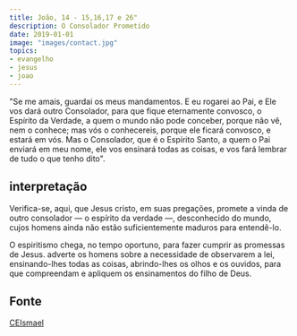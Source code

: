 ```yaml
---
title: João, 14 - 15,16,17 e 26"
description: O Consolador Prometido
date: 2019-01-01
image: "images/contact.jpg"
topics:
- evangelho
- jesus
- joao
---
```


"Se me amais, guardai os meus mandamentos. E eu rogarei ao Pai, e Ele vos dará
outro Consolador, para que fique eternamente convosco, o Espírito da Verdade, a
quem o mundo não pode conceber, porque não vê, nem o conhece; mas vós o
conhecereis, porque ele ficará convosco, e estará em vós. Mas o Consolador, que
é o Espírito Santo, a quem o Pai enviará em meu nome, ele vos ensinará todas as
coisas, e vos fará lembrar de tudo o que tenho dito". 


## interpretação
Verifica-se, aqui, que Jesus cristo, em suas pregações, promete a vinda de outro
consolador — o espírito da verdade —, desconhecido do mundo, cujos homens ainda
não estão suficientemente maduros para entendê-lo. 

O espiritismo chega, no tempo oportuno, para fazer cumprir as promessas de
Jesus. adverte os homens sobre a necessidade de observarem a lei, ensinando-lhes
todas as coisas, abrindo-lhes os olhos e os ouvidos, para que compreendam e
apliquem os ensinamentos do filho de Deus.

## Fonte
[CEIsmael](https://www.ceismael.com.br/download/apostila/apost1.htm#CONSOLADOR%20PROMETIDO)
